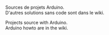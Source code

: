 Sources de projets Arduino.  
D'autres solutions sans code sont dans le wiki.

Projects source with Arduino.  
Arduino howto are in the wiki.
